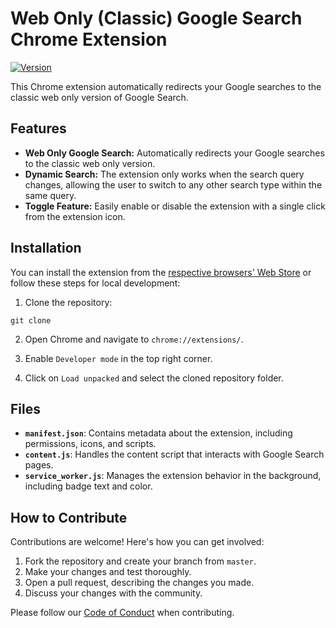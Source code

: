 # Web Only (Classic) Google Search Chrome Extension

[![Version](https://img.shields.io/badge/Version-1.2-blue.svg)]()

This Chrome extension automatically redirects your Google searches to the classic web only version of Google Search.

## Features

- **Web Only Google Search:** Automatically redirects your Google searches to the classic web only version.
- **Dynamic Search:** The extension only works when the search query changes, allowing the user to switch to any other search type within the same query.
- **Toggle Feature:** Easily enable or disable the extension with a single click from the extension icon.

## Installation

You can install the extension from the [respective browsers' Web Store](https://pratyushvashisht.com/classicwebsearch?utm_medium=github&utm_name=readme) or follow these steps for local development:

1. Clone the repository:
```
git clone
```

2. Open Chrome and navigate to `chrome://extensions/`.

3. Enable `Developer mode` in the top right corner.

4. Click on `Load unpacked` and select the cloned repository folder.

## Files

- **`manifest.json`**: Contains metadata about the extension, including permissions, icons, and scripts.
- **`content.js`**: Handles the content script that interacts with Google Search pages.
- **`service_worker.js`**: Manages the extension behavior in the background, including badge text and color.

## How to Contribute

Contributions are welcome! Here's how you can get involved:

1. Fork the repository and create your branch from `master`.
2. Make your changes and test thoroughly.
3. Open a pull request, describing the changes you made.
4. Discuss your changes with the community.

Please follow our [Code of Conduct](CODE_OF_CONDUCT.md) when contributing.
